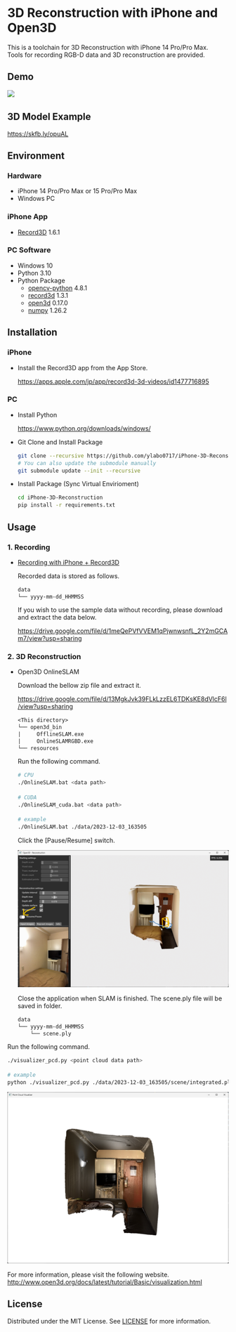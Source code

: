 # 3D Reconstruction with iPhone and Open3D

This is a toolchain for 3D Reconstruction with iPhone 14 Pro/Pro Max.   
Tools for recording RGB-D data and 3D reconstruction are provided.

## Demo

[![](https://img.youtube.com/vi/mg64PCfr1u8/0.jpg)](https://www.youtube.com/watch?v=mg64PCfr1u8)

## 3D Model Example

https://skfb.ly/opuAL


## Environment

### Hardware

* iPhone 14 Pro/Pro Max or 15 Pro/Pro Max
* Windows PC

### iPhone App

* [Record3D](https://apps.apple.com/jp/app/record3d-3d-videos/id1477716895) 1.6.1

### PC Software

* Windows 10
* Python 3.10
* Python Package
    - [opencv-python](https://github.com/opencv/opencv) 4.8.1
    - [record3d](https://github.com/marek-simonik/record3d) 1.3.1
    - [open3d](https://github.com/isl-org/Open3D) 0.17.0
    - [numpy](https://numpy.org/) 1.26.2

## Installation

### iPhone

* Install the Record3D app from the App Store.

    https://apps.apple.com/jp/app/record3d-3d-videos/id1477716895

### PC

* Install Python

    https://www.python.org/downloads/windows/


* Git Clone and Install Package

    ```bash
    git clone --recursive https://github.com/ylabo0717/iPhone-3D-Reconstruction.git
    # You can also update the submodule manually
    git submodule update --init --recursive
    ```

* Install Package (Sync Virtual Envirioment)

    ```bash
    cd iPhone-3D-Reconstruction
    pip install -r requirements.txt
    ```

## Usage

### 1. Recording

  * [Recording with iPhone + Record3D](./doc/recording_with_record3d.md)

    Recorded data is stored as follows.

    ```
    data
    └── yyyy-mm-dd_HHMMSS
    ```

    If you wish to use the sample data without recording, please download and extract the data below.

    https://drive.google.com/file/d/1meQePVfVVEM1qPjwnwsnfL_2Y2mGCAm7/view?usp=sharing


### 2. 3D Reconstruction

* Open3D OnlineSLAM

    Download the bellow zip file and extract it.  

    https://drive.google.com/file/d/13MgkJvk39FLkLzzEL6TDKsKE8dVlcF6l/view?usp=sharing

    ```
    <This directory>
    └── open3d_bin
    |     OfflineSLAM.exe
    |     OnlineSLAMRGBD.exe
    └── resources
    ```

    Run the following command.

    ```bash
    # CPU
    ./OnlineSLAM.bat <data path>

    # CUDA
    ./OnlineSLAM_cuda.bat <data path>

    # example
    ./OnlineSLAM.bat ./data/2023-12-03_163505
    ```

    Click the [Pause/Resume] switch.

    ![](./images/open3d_online_slam.png)

    Close the application when SLAM is finished.
    The scene.ply file will be saved in <data path> folder.

    ```
    data
    └── yyyy-mm-dd_HHMMSS
        └── scene.ply
    ```


Run the following command.

```bash
./visualizer_pcd.py <point cloud data path>

# example
python ./visualizer_pcd.py ./data/2023-12-03_163505/scene/integrated.ply
```

![](./images/visualizer_pcd.png)


For more information, please visit the following website.
http://www.open3d.org/docs/latest/tutorial/Basic/visualization.html


## License

Distributed under the MIT License. See [LICENSE](./LICENSE) for more information.
